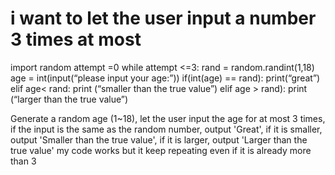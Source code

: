 
# i want to let the user input a number 3 times at most

import random
attempt =0
while attempt <=3:
rand = random.randint(1,18)
age = int(input(“please input your age:”))
if(int(age) == rand):
        print(“great”)
    elif age< rand:
        print (“smaller than the true value”)
    elif age > rand):
        print (“larger than the true value”)

Generate a random age (1~18), let the user input the age for at most 3 times, if the input is the same as the random number, output 'Great', if it is smaller, output 'Smaller than the true value', if it is larger, output 'Larger than the true value'
my code works but it keep repeating even if it is already more than 3

        